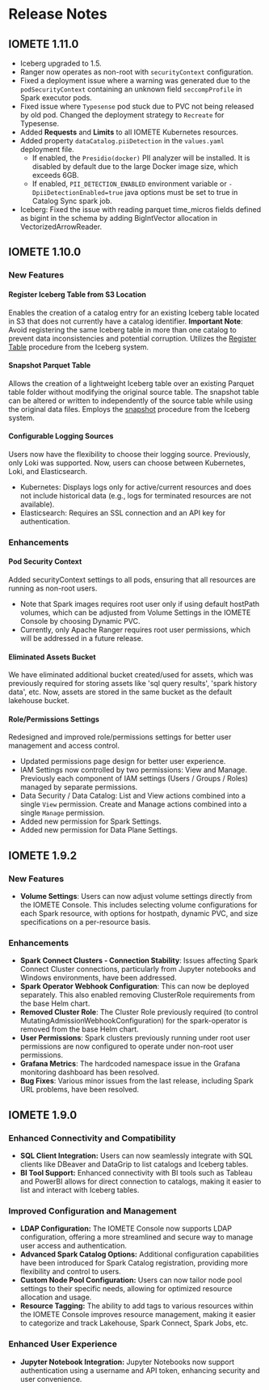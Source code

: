 # Release Notes


## IOMETE 1.11.0

- Iceberg upgraded to 1.5.
- Ranger now operates as non-root with `securityContext` configuration.
- Fixed a deployment issue where a warning was generated due to the `podSecurityContext` containing an unknown field `seccompProfile` in Spark executor pods.
- Fixed issue where `Typesense` pod stuck due to PVC not being released by old pod. Changed the deployment strategy to `Recreate` for Typesense.
- Added **Requests** and **Limits** to all IOMETE Kubernetes resources.
- Added property `dataCatalog.piiDetection` in the `values.yaml` deployment file.
  - If enabled, the `Presidio(docker)` PII analyzer will be installed. It is disabled by default due to the large Docker image size, which exceeds 6GB.
  - If enabled, `PII_DETECTION_ENABLED` environment variable or `-DpiiDetectionEnabled=true` java options must be set to true in Catalog Sync spark job.
- Iceberg: Fixed the issue with reading parquet time_micros fields defined as bigint in the schema by adding BigIntVector allocation in VectorizedArrowReader.


## IOMETE 1.10.0

### New Features

#### Register Iceberg Table from S3 Location
Enables the creation of a catalog entry for an existing Iceberg table located in S3 that does not currently have a catalog identifier. **Important Note**: Avoid registering the same Iceberg table in more than one catalog to prevent data inconsistencies and potential corruption. Utilizes the [Register Table](https://iceberg.apache.org/docs/latest/spark-procedures/#register_table) procedure from the Iceberg system.

#### Snapshot Parquet Table
Allows the creation of a lightweight Iceberg table over an existing Parquet table folder without modifying the original source table. The snapshot table can be altered or written to independently of the source table while using the original data files. Employs the [snapshot](https://iceberg.apache.org/docs/latest/spark-procedures/#snapshot) procedure from the Iceberg system.

#### Configurable Logging Sources 
Users now have the flexibility to choose their logging source. Previously, only Loki was supported. Now, users can choose between Kubernetes, Loki, and Elasticsearch.
- Kubernetes: Displays logs only for active/current resources and does not include historical data (e.g., logs for terminated resources are not available).
- Elasticsearch: Requires an SSL connection and an API key for authentication.

### Enhancements

#### Pod Security Context
Added securityContext settings to all pods, ensuring that all resources are running as non-root users.
- Note that Spark images requires root user only if using default hostPath volumes, which can be adjusted from Volume Settings in the IOMETE Console by choosing Dynamic PVC.
- Currently, only Apache Ranger requires root user permissions, which will be addressed in a future release.

#### Eliminated Assets Bucket
We have eliminated additional bucket created/used for assets, which was previously required for storing assets like 'sql query results', 'spark history data', etc. Now, assets are stored in the same bucket as the default lakehouse bucket.

#### Role/Permissions Settings
Redesigned and improved role/permissions settings for better user management and access control.
- Updated permissions page design for better user experience.
- IAM Settings now controlled by two permissions: View and Manage. Previously each component of IAM settings (Users / Groups / Roles) managed by separate permissions.
- Data Security / Data Catalog: List and View actions combined into a single `View` permission. Create and Manage actions combined into a single `Manage` permission.
- Added new permission for Spark Settings.
- Added new permission for Data Plane Settings.


## IOMETE 1.9.2

### New Features

- **Volume Settings**: Users can now adjust volume settings directly from the IOMETE Console. This includes selecting volume configurations for each Spark resource, with options for hostpath, dynamic PVC, and size specifications on a per-resource basis.

### Enhancements
- **Spark Connect Clusters - Connection Stability**: Issues affecting Spark Connect Cluster connections, particularly from Jupyter notebooks and Windows environments, have been addressed.
- **Spark Operator Webhook Configuration**: This can now be deployed separately. This also enabled removing ClusterRole requirements from the base Helm chart.
- **Removed Cluster Role**: The Cluster Role previously required (to control MutatingAdmissionWebhookConfiguration) for the spark-operator is removed from the base Helm chart.
- **User Permissions**: Spark clusters previously running under root user permissions are now configured to operate under non-root user permissions.
- **Grafana Metrics**: The hardcoded namespace issue in the Grafana monitoring dashboard has been resolved.
- **Bug Fixes**: Various minor issues from the last release, including Spark URL problems, have been resolved.


## IOMETE 1.9.0

### Enhanced Connectivity and Compatibility

- **SQL Client Integration:** Users can now seamlessly integrate with SQL clients like DBeaver and DataGrip to list catalogs and Iceberg tables.
- **BI Tool Support:** Enhanced connectivity with BI tools such as Tableau and PowerBI allows for direct connection to catalogs, making it easier to list and interact with Iceberg tables.

### Improved Configuration and Management

- **LDAP Configuration:** The IOMETE Console now supports LDAP configuration, offering a more streamlined and secure way to manage user access and authentication.
- **Advanced Spark Catalog Options:** Additional configuration capabilities have been introduced for Spark Catalog registration, providing more flexibility and control to users.
- **Custom Node Pool Configuration:** Users can now tailor node pool settings to their specific needs, allowing for optimized resource allocation and usage.
- **Resource Tagging:** The ability to add tags to various resources within the IOMETE Console improves resource management, making it easier to categorize and track Lakehouse, Spark Connect, Spark Jobs, etc.

### Enhanced User Experience

- **Jupyter Notebook Integration:** Jupyter Notebooks now support authentication using a username and API token, enhancing security and user convenience.
